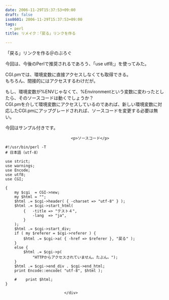 ```yaml
---
date: 2006-11-29T15:37:53+09:00
draft: false
iso8601: 2006-11-29T15:37:53+09:00
tags:
  - perl
title: リメイク：「戻る」リンクを作る

---
```


<div class="entry-body">
                                 <p>「戻る」リンクを作る＠のぶろぐ</p>

<p>今回は、今後のPerlで推奨されるであろう、「use utf8;」を使ってみた。</p>

<p>CGI.pmでは、環境変数に直接アクセスしなくても取得できる。<br />
もちろん、間接的にはアクセスするわけだが。</p>

<p>もし、環境変数が%ENVじゃなくて、%Environmentという変数に変わったとしたら、そのソースコードは動くでしょうか？<br />
CGI.pmを介して環境変数にアクセスしているのであれば、新しい環境変数に対応したCGI.pmにアップグレードされれば、ソースコードを変更する必要は無い。</p>

<p>今回はサンプル付きです。</p>
                              
                                 <p>ソースコード</p>

```text
#!/usr/bin/perl -T
# 日本語（utf-8）

use strict;
use warnings;
use Encode;
use utf8;
use CGI;

{
    my $cgi  = CGI->new;
    my $html = "";
    $html .= $cgi->header( { -charset => "utf-8" } );
    $html .= $cgi->start_html(
        {   -title => "テスト４",
            -lang  => "ja",
        }
    );
    $html .= $cgi->start_div;
    if ( my $referer = $cgi->referer ) {
        $html .= $cgi->a( { -href => $referer }, "戻る" );
    }
    else {
        $html .= $cgi->p(
            "HTTPからアクセスされていません。たぶん。");
    }
    $html .= $cgi->end_div . $cgi->end_html;
    print Encode::encode( "utf-8", $html );

    #    print $html;
}
```
                              </div>
    	